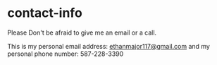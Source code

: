 # contact-info

Please Don't be afraid to give me an email or a call.

This is my personal email address: ethanmajor117@gmail.com
and my personal phone number: 587-228-3390

